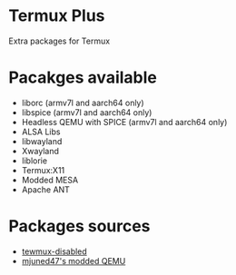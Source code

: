 # Termux Plus
Extra packages for Termux
# Pacakges available
* liborc (armv7l and aarch64 only)
* libspice (armv7l and aarch64 only)
* Headless QEMU with SPICE (armv7l and aarch64 only)
* ALSA Libs
* libwayland
* Xwayland
* liblorie
* Termux:X11
* Modded MESA
* Apache ANT
# Packages sources
* [tewmux-disabled](https://github.com/suhan-paradkar/tewmux-disabled)
* [mjuned47's modded QEMU](https://github.com/mjuned47/qemu-termux)
